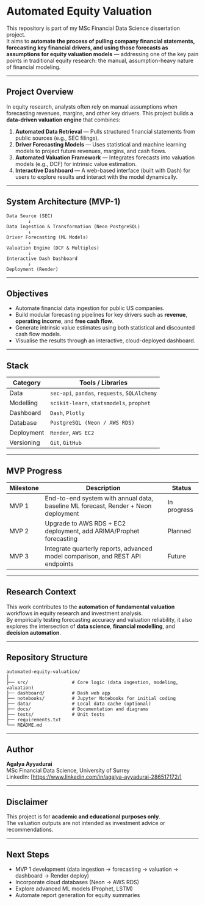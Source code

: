 # Automated Equity Valuation

This repository is part of my MSc Financial Data Science dissertation project.  
It aims to **automate the process of pulling company financial statements, forecasting key financial drivers, and using those forecasts as assumptions for equity valuation models** — addressing one of the key pain points in traditional equity research: the manual, assumption-heavy nature of financial modeling.

---

## Project Overview

In equity research, analysts often rely on manual assumptions when forecasting revenues, margins, and other key drivers.
This project builds a **data-driven valuation engine** that combines:

1. **Automated Data Retrieval** — Pulls structured financial statements from public sources (e.g., SEC filings).  
2. **Driver Forecasting Models** — Uses statistical and machine learning models to project future revenues, margins, and cash flows.  
3. **Automated Valuation Framework** — Integrates forecasts into valuation models (e.g., DCF) for intrinsic value estimation.  
4. **Interactive Dashboard** — A web-based interface (built with Dash) for users to explore results and interact with the model dynamically.  

---

## System Architecture (MVP-1)

```
Data Source (SEC)
        ↓
Data Ingestion & Transformation (Neon PostgreSQL)
        ↓
Driver Forecasting (ML Models)
        ↓
Valuation Engine (DCF & Multiples)
        ↓
Interactive Dash Dashboard
        ↓
Deployment (Render)
```

---

## Objectives

- Automate financial data ingestion for public US companies.
- Build modular forecasting pipelines for key drivers such as **revenue**, **operating income**, and **free cash flow**.
- Generate intrinsic value estimates using both statistical and discounted cash flow models.
- Visualise the results through an interactive, cloud-deployed dashboard.

---

## Stack

| Category | Tools / Libraries |
|-----------|------------------|
| Data | `sec-api`, `pandas`, `requests`, `SQLAlchemy` |
| Modelling | `scikit-learn`, `statsmodels`, `prophet` |
| Dashboard | `Dash`, `Plotly` |
| Database | `PostgreSQL (Neon / AWS RDS)` |
| Deployment | `Render`, `AWS EC2` |
| Versioning | `Git`, `GitHub` |

---

## MVP Progress

| Milestone | Description | Status |
|------------|--------------|--------|
| MVP 1 | End-to-end system with annual data, baseline ML forecast, Render + Neon deployment | In progress |
| MVP 2 | Upgrade to AWS RDS + EC2 deployment, add ARIMA/Prophet forecasting | Planned |
| MVP 3 | Integrate quarterly reports, advanced model comparison, and REST API endpoints | Future |

---

## Research Context

This work contributes to the **automation of fundamental valuation** workflows in equity research and investment analysis.  
By empirically testing forecasting accuracy and valuation reliability, it also explores the intersection of **data science**, **financial modelling**, and **decision automation**.

---

## Repository Structure

```
automated-equity-valuation/
│
├── src/                # Core logic (data ingestion, modeling, valuation)
├── dashboard/          # Dash web app
├── notebooks/          # Jupyter Notebooks for initial coding
├── data/               # Local data cache (optional)
├── docs/               # Documentation and diagrams
├── tests/              # Unit tests
├── requirements.txt
└── README.md
```

---

## Author

**Agalya Ayyadurai**  
MSc Financial Data Science, University of Surrey  
LinkedIn: [https://www.linkedin.com/in/agalya-ayyadurai-286517172/]  

---

## Disclaimer

This project is for **academic and educational purposes only**.  
The valuation outputs are not intended as investment advice or recommendations.

---

## Next Steps

- MVP 1 development (data ingestion → forecasting → valuation → dashboard → Render deploy)
- Incorporate cloud databases (Neon → AWS RDS)
- Explore advanced ML models (Prophet, LSTM)
- Automate report generation for equity summaries

